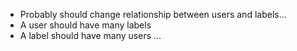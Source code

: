 - Probably should change relationship between users and labels...
- A user should have many labels
- A label should have many users ...
